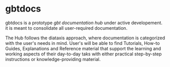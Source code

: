 # gbtdocs

gbtdocs is a prototype *gbt documentation hub* under active developement. it is meant to consolidate all user-required documentation. 

The Hub follows the diataxis approach, where documentation is categorized with the user's needs in mind. User's will be able to find Tutorials, How-to Guides, Explanations and Reference material that support the learning and working aspects of their day-to-day taks with either practical step-by-step instructions or knowledge-providing material.

